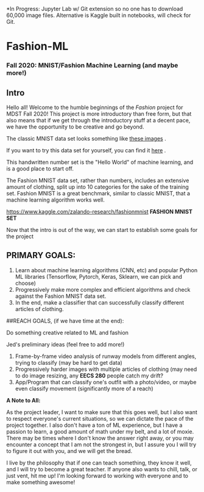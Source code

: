*In Progress: Jupyter Lab w/ Git extension so no one has to download 60,000 image files. Alternative is Kaggle built in notebooks, will check for Git. 



# Fashion-ML

### Fall 2020: MNIST/Fashion Machine Learning (and maybe more!)

## Intro

Hello all! Welcome to the humble beginnings of the *Fashion* project for MDST Fall 2020! This project is more introductory than free form, but that also means that if we get through the introductory stuff at a decent pace, we have the opportunity to be creative and go beyond. 

The classic MNIST data set looks something like [these images](https://www.google.com/search?q=mnist+numbers&source=lnms&tbm=isch&sa=X&ved=2ahUKEwjuyuDox6XsAhXZPM0KHTgHDWQQ_AUoAXoECA8QAw&biw=1620&bih=938) . 

If you want to try this data set for yourself, you can find it [here](http://yann.lecun.com/exdb/mnist/) . 

This handwritten number set is the "Hello World" of machine learning, and is a good place to start off. 

The Fashion MNIST data set, rather than numbers, includes an extensive amount of clothing, split up into 10 categories for the sake of the training set. Fashion MNIST is a great benchmark, similar to classic MNIST, that a machine learning algorithm works well. 

https://www.kaggle.com/zalando-research/fashionmnist  **FASHION MNIST SET**

Now that the intro is out of the way, we can start to establish some goals for the project

## PRIMARY GOALS:
1.  Learn about machine learning algorithms (CNN, etc) and popular Python ML libraries (Tensorflow, Pytorch, Keras, Sklearn, we can pick and choose) 
2.  Progressively make more complex and efficient algorithms and check against the Fashion MNIST data set. 
3.  In the end, make a classifier that can successfully classify different articles of clothing. 

##REACH GOALS, (if we have time at the end):

Do something creative related to ML and fashion

Jed's preliminary ideas (feel free to add more!)
1. Frame-by-frame video analysis of runway models from different angles, trying to classify (may be hard to get data)
2. Progressively harder images with multiple articles of clothing (may need to do image resizing, any **EECS 280** people catch my drift?
3. App/Program that can classify one's outfit with a photo/video, or maybe even classify movement (significantly more of a reach)


**A Note to All:**

As the project leader, I want to make sure that this goes well, but I also want to respect everyone's current situations, so we can dictate the pace of the project together. I also don't have a ton of ML experience, but I have a passion to learn, a good amount of math under my belt, and a lot of moxie. There may be times where I don't know the answer right away, or you may encounter a concept that I am not the strongest in, but I assure you I will try to figure it out with you, and we will get the bread. 

I live by the philosophy that if one can teach something, they know it well, and I will try to become a great teacher. If anyone also wants to chill, talk, or just vent, hit me up! I'm looking forward to working with everyone and to make something awesome!

